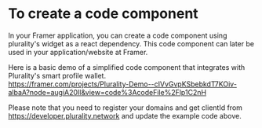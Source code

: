 # To create a code component  
In your Framer application, you can create a code component using plurality's widget as a react dependency. This code component can later be used in your application/website at Framer.  

Here is a basic demo of a simplified code component that integrates with Plurality's smart profile wallet.  
https://framer.com/projects/Plurality-Demo--cIVvGvpKSbebkdT7KOiv-albaA?node=augiA20Il&view=code%3AcodeFile%2Flp1C2nH

Please note that you need to register your domains and get clientId from https://developer.plurality.network and update the example code above. 